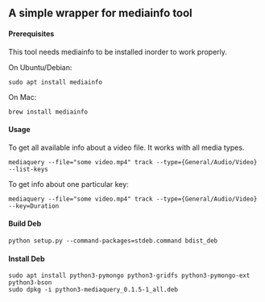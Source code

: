 ## A simple wrapper for mediainfo tool

#### Prerequisites

This tool needs mediainfo to be installed inorder to work properly.

On Ubuntu/Debian:

```
sudo apt install mediainfo
```

On Mac:

```
brew install mediainfo
```

#### Usage

To get all available info about a video file. It works with all media types.

```
mediaquery --file="some video.mp4" track --type={General/Audio/Video} --list-keys

```

To get info about one particular key:

```
mediaquery --file="some video.mp4" track --type={General/Audio/Video} --key=Duration

```

#### Build Deb

```
python setup.py --command-packages=stdeb.command bdist_deb
```

#### Install Deb

```
sudo apt install python3-pymongo python3-gridfs python3-pymongo-ext python3-bson
sudo dpkg -i python3-mediaquery_0.1.5-1_all.deb
```


